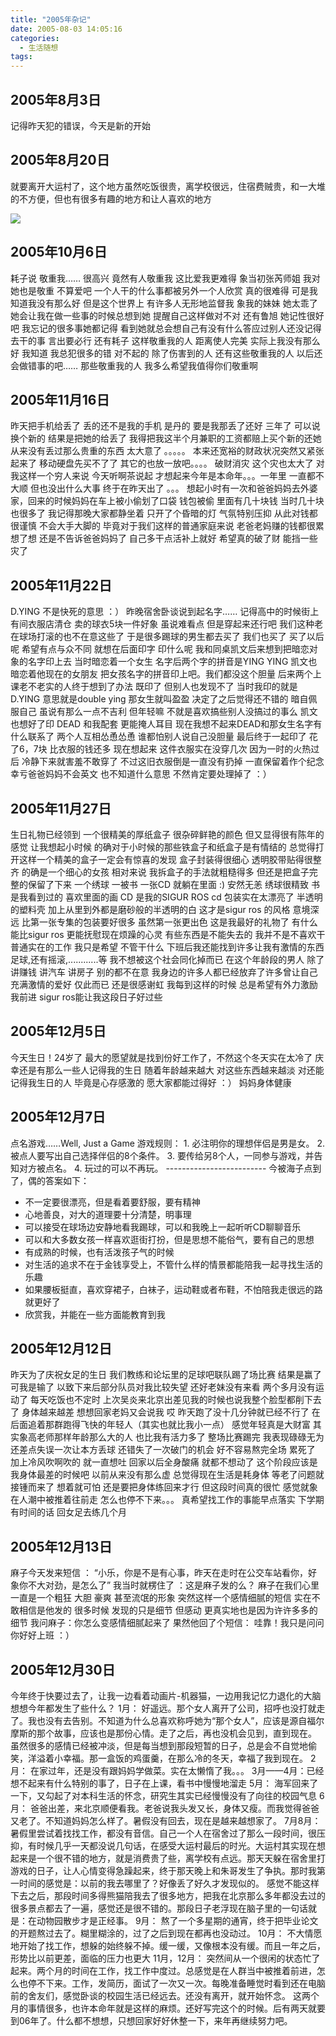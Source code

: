 ```yaml
---
title: "2005年杂记"
date: 2005-08-03 14:05:16
categories:
  - 生活随想
tags:
---
```


## 2005年8月3日
记得昨天犯的错误，今天是新的开始

## 2005年8月20日
就要离开大运村了，这个地方虽然吃饭很贵，离学校很远，住宿费贼贵，和一大堆的不方便，但也有很多有趣的地方和让人喜欢的地方 

![](../../../images/2011/p19809904-1.jpg)

## 2005年10月6日
耗子说 敬重我…… 很高兴 竟然有人敬重我 这比爱我更难得 象当初张芮师姐 我对她也是敬重 不算爱吧 一个人干的什么事都被另外一个人欣赏 真的很难得 可是我知道我没有那么好 但是这个世界上 有许多人无形地监督我 象我的妹妹 她太乖了 她会让我在做一些事的时候总想到她 提醒自己这样做对不对 还有鲁旭 她记性很好吧 我忘记的很多事她都记得 看到她就总会想自己有没有什么答应过别人还没记得去干的事 言出要必行 还有耗子 这样敬重我的人 距离使人完美 实际上我没有那么好 我知道 我总犯很多的错 对不起的 除了伤害到的人 还有这些敬重我的人 以后还会做错事的吧…… 那些敬重我的人 我多么希望我值得你们敬重啊

## 2005年11月16日
昨天把手机给丢了 丢的还不是我的手机 是丹的 要是我那丢了还好 三年了 可以说换个新的 结果是把她的给丢了 我得把我这半个月兼职的工资都赔上买个新的还她 从来没有丢过那么贵重的东西 太大意了 。。。。。 本来还宽裕的财政状况突然又紧张起来了 移动硬盘先买不了了 其它的也放一放吧。。。。 破财消灾 这个灾也太大了 对我这样一个穷人来说 今天听啊茶说起 才想起来今年是本命年。。。一年里 一直都不大顺 但也没出什么大事 终于在昨天出了 。。。 想起小时有一次和爸爸妈妈去外婆家，回来的时候妈妈在车上被小偷划了口袋 钱包被偷 里面有几十块钱 当时几十块也很多了 我记得那晚大家都静坐着 只开了个昏暗的灯 气氛特别压抑 从此对钱都很谨慎 不会大手大脚的 毕竟对于我们这样的普通家庭来说 老爸老妈赚的钱都很累 想了想 还是不告诉爸爸妈妈了 自己多干点活补上就好 希望真的破了财 能挡一些灾了

## 2005年11月22日
D.YING 不是快死的意思 ：） 昨晚宿舍卧谈说到起名字…… 记得高中的时候街上有间衣服店清仓 卖的球衣5块一件好象 虽说难看点 但是穿起来还行吧 我们这种老在球场打滚的也不在意这些了 于是很多踢球的男生都去买了 我们也买了 买了以后呢 希望有点与众不同 就想在后面印字 印什么呢 我和同桌凯文后来想到把暗恋对象的名字印上去 当时暗恋着一个女生 名字后两个字的拼音是YING YING 凯文也暗恋着他现在的女朋友 把女孩名字的拼音印上吧。我们都没这个胆量 后来两个上课老不老实的人终于想到了办法 既印了 但别人也发现不了 当时我印的就是D.YING 意思就是double ying 那女生就叫盈盈 决定了之后觉得还不错的 暗自佩服自己 虽说有那么一点不吉利 但年轻嘛 不就是喜欢搞些别人没搞过的事么 凯文也想好了印 DEAD 和我配套 更能掩人耳目 现在我想不起来DEAD和那女生名字有什么联系了 两个人互相怂恿怂恿 谁都怕别人说自己没胆量 最后终于一起印了 花了6，7块 比衣服的钱还多 现在想起来 这件衣服实在没穿几次 因为一时的火热过后 冷静下来就害羞不敢穿了 不过这旧衣服倒是一直没有扔掉 一直保留着作个纪念 幸亏爸爸妈妈不会英文 也不知道什么意思 不然肯定要处理掉了 ：）

## 2005年11月27日
生日礼物已经领到 一个很精美的厚纸盒子 很杂碎鲜艳的颜色 但又显得很有陈年的感觉 让我想起小时候 的确对于小时候的那些铁盒子和纸盒子是有情结的 总觉得打开这样一个精美的盒子一定会有惊喜的发现 盒子封装得很细心 透明胶带贴得很整齐 的确是一个细心的女孩 相对来说 我拆盒子的手法就粗糙得多 但还是把盒子完整的保留了下来 一个绣球 一被书 一张CD 就躺在里面 :) 安然无恙 绣球很精致 书是我看到过的 喜欢里面的画 CD 是我的SIGUR ROS cd 包装实在太漂亮了 半透明的塑料壳 加上从里到外都是磨砂般的半透明的白 这才是sigur ros 的风格 意境深远 比第一张专集的包装要好很多 虽然第一张更出色 这是我最好的礼物了 有什么能比sigur ros 更能抚慰现在烦躁的心灵 有些东西是不能失去的 我并不是不喜欢干普通实在的工作 我只是希望 不管干什么 下班后我还能找到许多让我有激情的东西 足球,还有摇滚,............等 我不想被这个社会同化掉而已 在这个年龄段的男人 除了讲赚钱 讲汽车 讲房子 别的都不在意 我身边的许多人都已经放弃了许多曾让自己充满激情的爱好 仅此而已 还是很感谢虹 我每到这样的时候 总是希望有外力激励我前进 sigur ros能让我这段日子好过些

## 2005年12月5日
今天生日！24岁了 最大的愿望就是找到份好工作了，不然这个冬天实在太冷了 庆幸还是有那么一些人记得我的生日 随着年龄越来越大 对这些东西越来越淡 对还能记得我生日的人 毕竟是心存感激的 愿大家都能过得好 ：） 妈妈身体健康

## 2005年12月7日
点名游戏……Well, Just a Game 游戏规则： 1. 必注明你的理想伴侣是男是女。 2. 被点人要写出自己选择伴侣的8个条件。 3. 要传给另8个人，一同参与游戏，并告知对方被点名。 4. 玩过的可以不再玩。 ------------------------- 今被海子点到了，偶的答案如下：

*   不一定要很漂亮，但是看着要舒服，要有精神
*   心地善良，对大的道理要十分清楚，明事理
*   可以接受在球场边安静地看我踢球，可以和我晚上一起听听CD聊聊音乐
*   可以和大多数女孩一样喜欢逛街打扮，但是思想不能俗气，要有自己的思想
*   有成熟的时候，也有活泼孩子气的时候
*   对生活的追求不在于金钱享受上，不管什么样的情景都能陪我一起寻找生活的乐趣
*   如果腰板挺直，喜欢穿裙子，白袜子，运动鞋或者布鞋，不怕陪我走很远的路就更好了
*   欣赏我，并能在一些方面能教育到我

## 2005年12月12日
昨天为了庆祝女足的生日 我们教练和论坛里的足球吧联队踢了场比赛 结果是赢了 可我是输了 以致下来后部分队员对我比较失望 还好老妹没有来看 两个多月没有运动了 每天吃饭也不定时 上次吴炎来北京出差见我的时候也说我整个脸型都削下去了 身体越来越差 想想回家老妈又会说我 哎 昨天跑了没十几分钟就已经不行了 在后面追着那群跑得飞快的年轻人（其实也就比我小一点） 感觉年轻真是大财富 其实象高老师那样年龄那么大的人 也比我有活力多了 整场比赛踢完 我表现碌碌无为 还差点失误一次让本方丢球 还错失了一次破门的机会 好不容易熬完全场 累死了 加上冷风吹啊吹的 就一直想吐 回家以后全身酸痛 就都不想动了 这个阶段应该是我身体最差的时候吧 以前从来没有那么虚 总觉得现在生活是耗身体 等老了问题就接锺而来了 想着就可怕 还是要把身体练回来才行 但这段时间真的很忙 感觉就象在人潮中被推着往前走 怎么也停不下来。。。 真希望找工作的事能早点落实 下学期有时间的话 回女足去练几个月

## 2005年12月13日
麻子今天发来短信 ： “小乐，你是不是有心事，昨天在走时在公交车站看你，好象你不大对劲，是怎么了” 我当时就楞住了 ：这是麻子发的么？ 麻子在我们心里一直是一个粗狂 大胆 豪爽 甚至流氓的形象 突然这样一个感情细腻的短信 实在不敢相信是他发的 很多时候 发现的只是细节 但感动 更真实地也是因为许许多多的细节 我问麻子：你怎么变感情细腻起来了 果然他回了个短信： 哇靠！我只是问问 你好好上班 ：）

## 2005年12月30日
今年终于快要过去了，让我一边看着动画片-机器猫，一边用我记忆力退化的大脑想想今年都发生了些什么？ 1月： 好遥远。那个女人离开了公司，招呼也没打就走了。我也没有去告别。不知道为什么总喜欢称呼她为“那个女人”，应该是源自福尔摩斯的那个故事，应该也是那份心情。走了之后，再也没机会见到，直到现在。 虽然很多的感情已经被冲淡，但是每当想到那段短暂的日子，总是会不自觉地偷笑，洋溢着小幸福。那一盒饭的鸡蛋羹，在那么冷的冬天，幸福了我到现在。 2月： 在家过年，还是没有跟妈妈学做菜。实在太懒惰了我。。。 3月——4月：已经想不起来有什么特别的事了，日子在上课，看书中慢慢地溜走 5月： 海军回来了一下，又勾起了对本科生活的怀念，研究生其实已经慢慢没有了向往的校园气息 6月： 爸爸出差，来北京顺便看我。老爸说我头发又长，身体又瘦。而我觉得爸爸又老了。不知道妈妈怎么样了。暑假没有回去，现在是越来越想家了。 7月8月： 暑假里尝试着找找工作，都没有音信。自己一个人在宿舍过了那么一段时间，很压抑，有时候几乎一天都没说几句话，在感受大运村最后的时光。大运村其实现在想起来是一个很不错的地方，就是消费贵了些，离学校有点远。那天天躲在宿舍里打游戏的日子，让人心情变得急躁起来，终于那天晚上和朱哥发生了争执。那时我第一时间的感觉是：以前的我去哪里了？好像丢了好久才发现似的。 感觉不能这样下去之后，那段时间多得熊猫陪我去了很多地方，把我在北京那么多年都没去过的很多景点都去了一遍，感觉还是很不错的。那段日子老浮现在脑子里的一句话就是：在动物园散步才是正经事。 9月： 熬了一个多星期的通宵，终于把毕业论文的开题熬过去了。糊里糊涂的，过了之后到现在都再也没动过。 10月： 不大情愿地开始了找工作，想躲的始终躲不掉。缓一缓，又像根本没有缓。而且一年之后，形势比以前更差，面临的压力也更大 11月，12月： 突然间从一个很闲的状态忙了起来。两个月的时间在工作，找工作中度过。总感觉是在人群当中被推着前进，怎么也停不下来。工作，发简历，面试了一次又一次。每晚准备睡觉时看到还在电脑前的舍友们，感觉卧谈的校园生活已经远去。还没有离开，就开始怀念。 这两个月的事情很多，也许本命年就是这样的麻烦。还好写完这个的时候。后有两天就要到06年了。什么都不想想，只想回家好好休整一下，来年再继续努力吧。